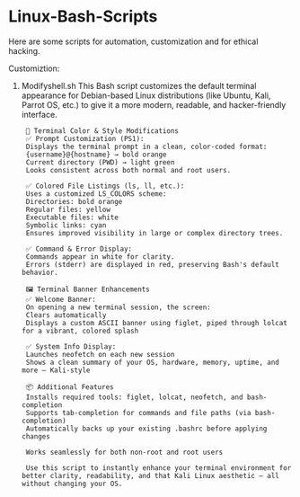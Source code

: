 # Linux-Bash-Scripts
Here are some scripts for automation, customization and for ethical hacking.

Customiztion:
1) Modifyshell.sh 
        This Bash script customizes the default terminal appearance for Debian-based Linux distributions (like Ubuntu, Kali, Parrot OS, etc.) to give it a more modern, readable, and hacker-friendly interface.

        🎨 Terminal Color & Style Modifications
        ✅ Prompt Customization (PS1):
        Displays the terminal prompt in a clean, color-coded format:
        {username}@{hostname} → bold orange
        Current directory (PWD) → light green
        Looks consistent across both normal and root users.
        
        ✅ Colored File Listings (ls, ll, etc.):
        Uses a customized LS_COLORS scheme:
        Directories: bold orange
        Regular files: yellow
        Executable files: white
        Symbolic links: cyan
        Ensures improved visibility in large or complex directory trees.
        
        ✅ Command & Error Display:
        Commands appear in white for clarity.
        Errors (stderr) are displayed in red, preserving Bash's default behavior.

        🖼️ Terminal Banner Enhancements
        ✅ Welcome Banner:
        On opening a new terminal session, the screen:
        Clears automatically
        Displays a custom ASCII banner using figlet, piped through lolcat for a vibrant, colored splash
        
        ✅ System Info Display:
        Launches neofetch on each new session
        Shows a clean summary of your OS, hardware, memory, uptime, and more — Kali-style
        
        📦 Additional Features
        Installs required tools: figlet, lolcat, neofetch, and bash-completion
        Supports tab-completion for commands and file paths (via bash-completion)
        Automatically backs up your existing .bashrc before applying changes
        
        Works seamlessly for both non-root and root users
        
        Use this script to instantly enhance your terminal environment for better clarity, readability, and that Kali Linux aesthetic — all without changing your OS.
